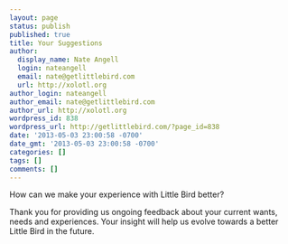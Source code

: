 ```yaml
---
layout: page
status: publish
published: true
title: Your Suggestions
author:
  display_name: Nate Angell
  login: nateangell
  email: nate@getlittlebird.com
  url: http://xolotl.org
author_login: nateangell
author_email: nate@getlittlebird.com
author_url: http://xolotl.org
wordpress_id: 838
wordpress_url: http://getlittlebird.com/?page_id=838
date: '2013-05-03 23:00:58 -0700'
date_gmt: '2013-05-03 23:00:58 -0700'
categories: []
tags: []
comments: []
---
```

<p>How can we make your experience with Little Bird better?</p>
<p>Thank you for providing us ongoing feedback about your current wants, needs and experiences. Your insight will help us evolve towards a better Little Bird in the future.</p>
<p><script charset="utf-8" src="//js.hubspot.com/forms/current.js"></script><br />
<script><br />
  hbspt.forms.create({<br />
    portalId: '209207',<br />
    formId: '66a9f2b4-439d-4cf2-a275-ead96ec283d2'<br />
  });<br />
</script></p>
